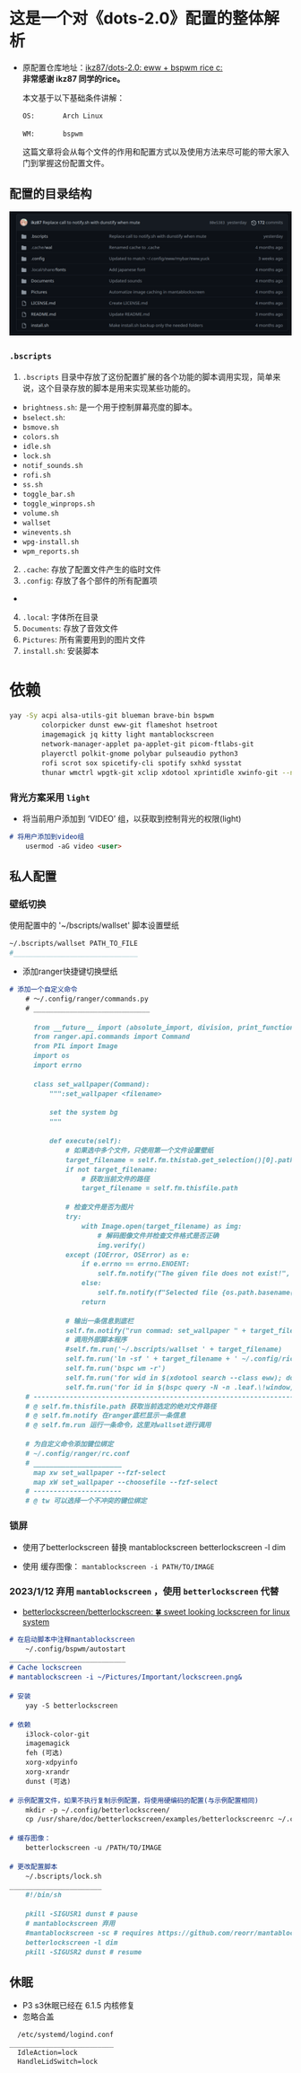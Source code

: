 # 这是一个对《dots-2.0》配置的整体解析
- 原配置仓库地址：[ikz87/dots-2.0: eww + bspwm rice c:](https://github.com/ikz87/dots-2.0)\
  **非常感谢 ikz87 同学的rice。**

  本文基于以下基础条件讲解：
  ```
  OS:       Arch Linux

  WM:       bspwm
  ```

  这篇文章将会从每个文件的作用和配置方式以及使用方法来尽可能的带大家入门到掌握这份配置文件。

## 配置的目录结构
![Folder_Tree](./Images/Folder_Tree.png)
### `.bscripts`
1. `.bscripts` 目录中存放了这份配置扩展的各个功能的脚本调用实现，简单来说，这个目录存放的脚本是用来实现某些功能的。
- `brightness.sh`: 是一个用于控制屏幕亮度的脚本。
- `bselect.sh`:
- `bsmove.sh`
- `colors.sh`
- `idle.sh`
- `lock.sh`
- `notif_sounds.sh`
- `rofi.sh`
- `ss.sh`
- `toggle_bar.sh`
- `toggle_winprops.sh`
- `volume.sh`
- `wallset`
- `winevents.sh`
- `wpg-install.sh`
- `wpm_reports.sh`
2. `.cache`: 存放了配置文件产生的临时文件
3. `.config`: 存放了各个部件的所有配置项
  -
4. `.local`: 字体所在目录
5. `Documents`: 存放了音效文件
6. `Pictures`: 所有需要用到的图片文件
7. `install.sh`: 安装脚本

# 依赖
```sh
yay -Sy acpi alsa-utils-git blueman brave-bin bspwm
        colorpicker dunst eww-git flameshot hsetroot
        imagemagick jq kitty light mantablockscreen
        network-manager-applet pa-applet-git picom-ftlabs-git
        playerctl polkit-gnome polybar pulseaudio python3
        rofi scrot sox spicetify-cli spotify sxhkd sysstat
        thunar wmctrl wpgtk-git xclip xdotool xprintidle xwinfo-git --needed
```


### 背光方案采用 `light`
- 将当前用户添加到 ‘VIDEO’ 组，以获取到控制背光的权限(light)

```markdown
# 将用户添加到video组
    usermod -aG video <user>
```

## 私人配置

### 壁纸切换
  使用配置中的 '~/bscripts/wallset' 脚本设置壁纸

```sh
~/.bscripts/wallset PATH_TO_FILE
#_______________________________
```
- 添加ranger快捷键切换壁纸

```markdown
# 添加一个自定义命令
    # ～/.config/ranger/commands.py
    # _____________________________

      from __future__ import (absolute_import, division, print_function)
      from ranger.api.commands import Command
      from PIL import Image
      import os
      import errno

      class set_wallpaper(Command):
          """:set_wallpaper <filename>

          set the system bg
          """

          def execute(self):
              # 如果选中多个文件，只使用第一个文件设置壁纸
              target_filename = self.fm.thistab.get_selection()[0].path if len(self.fm.thistab.get_selection()) > 0 else None
              if not target_filename:
                  # 获取当前文件的路径
                  target_filename = self.fm.thisfile.path

              # 检查文件是否为图片
              try:
                  with Image.open(target_filename) as img:
                      # 解码图像文件并检查文件格式是否正确
                      img.verify()
              except (IOError, OSError) as e:
                  if e.errno == errno.ENOENT:
                      self.fm.notify("The given file does not exist!", bad=True)
                  else:
                      self.fm.notify(f"Selected file {os.path.basename(target_filename)} is not an image.", bad=True)
                  return

              # 输出一条信息到底栏
              self.fm.notify("run commad: set_wallpaper " + target_filename)
              # 调用外部脚本程序
              #self.fm.run('~/.bscripts/wallset ' + target_filename)
              self.fm.run('ln -sf ' + target_filename + ' ~/.config/rice_assets/Images/wallpaper.png')
              self.fm.run('bspc wm -r')
              self.fm.run('for wid in $(xdotool search --class eww); do xdotool windowunmap $wid; done')
              self.fm.run('for id in $(bspc query -N -n .leaf.\!window); do bspc node $id -k; done;')
    # -----------------------------------------------------------------------
    # @ self.fm.thisfile.path 获取当前选定的绝对文件路径
    # @ self.fm.notify 在ranger底栏显示一条信息
    # @ self.fm.run 运行一条命令，这里对wallset进行调用

    # 为自定义命令添加键位绑定
    # ~/.config/ranger/rc.conf
    # ______________________
      map xw set_wallpaper --fzf-select
      map xW set_wallpaper --choosefile --fzf-select
    # ----------------------
    # @ tw 可以选择一个不冲突的键位绑定
```

### 锁屏
- 使用了betterlockscreen 替换 mantablockscreen
betterlockscreen -l dim

- 使用
缓存图像：
    `mantablockscreen -i PATH/TO/IMAGE`

### 2023/1/12 弃用 `mantablockscreen` ，使用 `betterlockscreen` 代替
- [betterlockscreen/betterlockscreen: 🍀 sweet looking lockscreen for linux system](https://github.com/betterlockscreen/betterlockscreen#usage)
```markdown
# 在启动脚本中注释mantablockscreen
    ~/.config/bspwm/autostart
_____________________________
# Cache lockscreen 
# mantablockscreen -i ~/Pictures/Important/lockscreen.png&

# 安装
    yay -S betterlockscreen

# 依赖
    i3lock-color-git
    imagemagick
    feh (可选)
    xorg-xdpyinfo
    xorg-xrandr
    dunst (可选)

# 示例配置文件，如果不执行复制示例配置，将使用硬编码的配置(与示例配置相同)
    mkdir -p ~/.config/betterlockscreen/
    cp /usr/share/doc/betterlockscreen/examples/betterlockscreenrc ~/.config/betterlockscreen/

# 缓存图像：
    betterlockscreen -u /PATH/TO/IMAGE

# 更改配置脚本 
    ~/.bscripts/lock.sh
_______________________
    #!/bin/sh

    pkill -SIGUSR1 dunst # pause 
    # mantablockscreen 弃用
    #mantablockscreen -sc # requires https://github.com/reorr/mantablockscreen      
    betterlockscreen -l dim
    pkill -SIGUSR2 dunst # resume 
```


## 休眠

- P3 s3休眠已经在 6.1.5 内核修复
- 忽略合盖
```
  /etc/systemd/logind.conf
__________________________
  IdleAction=lock
  HandleLidSwitch=lock
```
